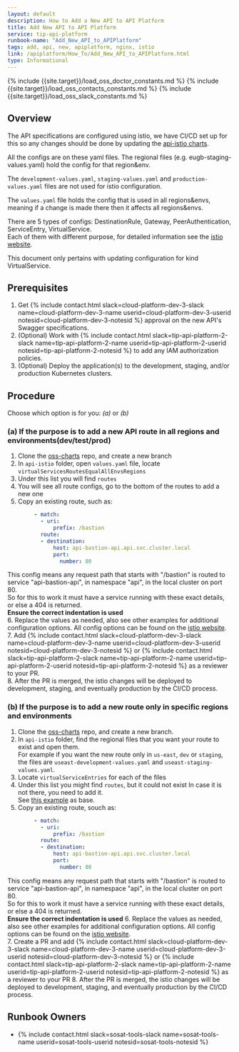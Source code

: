 ```yaml
---
layout: default
description: How to Add a New API to API Platform
title: Add New API to API Platform
service: tip-api-platform
runbook-name: "Add_New_API_to_APIPlatform"
tags: add, api, new, apiplatform, nginx, istio
link: /apiplatform/How_To/Add_New_API_to_APIPlatform.html
type: Informational
---
```


{% include {{site.target}}/load_oss_doctor_constants.md %}
{% include {{site.target}}/load_oss_contacts_constants.md %}
{% include {{site.target}}/load_oss_slack_constants.md %}


## Overview

The API specifications are configured using istio, we have CI/CD set up for this so any changes should be done by updating the [api-istio charts]({{site.data[site.target].oss-apiplatform.links.oss-charts.link}}/tree/staging/api-istio).

All the configs are on these yaml files. The regional files (e.g. eugb-staging-values.yaml) hold the config for that region&env.  

The `development-values.yaml`, `staging-values.yaml` and `production-values.yaml` files are not used for istio configuration.  

The `values.yaml` file holds the config that is used in all regions&envs, meaning if a change is made there then it affects all regions&envs.  

There are 5 types of configs: DestinationRule, Gateway, PeerAuthentication, ServiceEntry, VirtualService.  
Each of them with different purpose, for detailed information see the [istio website](https://istio.io/latest/docs/reference/config/networking/).  

This document only pertains with updating configuration for kind VirtualService.

## Prerequisites

1. Get {% include contact.html slack=cloud-platform-dev-3-slack name=cloud-platform-dev-3-name userid=cloud-platform-dev-3-userid notesid=cloud-platform-dev-3-notesid %} approval on the new API's Swagger specifications.  
2. (Optional) Work with {% include contact.html slack=tip-api-platform-2-slack name=tip-api-platform-2-name userid=tip-api-platform-2-userid notesid=tip-api-platform-2-notesid %} to add any IAM authorization policies.  
3. (Optional) Deploy the application(s) to the development, staging, and/or production Kubernetes clusters.


## Procedure

Choose which option is for you: *(a)* or *(b)*

### (a) If the purpose is to add a new API route in all regions and environments(dev/test/prod)

1. Clone the [oss-charts]({{site.data[site.target].oss-apiplatform.links.oss-charts.link}}) repo, and create a new branch
2. In `api-istio` folder, open `values.yaml` file, locate `virtualServicesRoutesEqualAllEnvsRegions`  
3. Under this list you will find `routes`  
4. You will see all route configs, go to the bottom of the routes to add a new one
5. Copy an existing route, such as:
    ```yaml
         - match:
           - uri:
               prefix: /bastion
           route:
           - destination:
               host: api-bastion-api.api.svc.cluster.local
               port:
                 number: 80
    ```
This config means any request path that starts with "/bastion" is routed to service "api-bastion-api", in namespace "api", in the local cluster on port 80.  
So for this to work it must have a service running with these exact details, or else a 404 is returned.  
**Ensure the correct indentation is used**  
6. Replace the values as needed, also see other examples for additional configuration options.
All config options can be found on the [istio website](https://istio.io/latest/docs/reference/config/networking/virtual-service/).  
7. Add {% include contact.html slack=cloud-platform-dev-3-slack name=cloud-platform-dev-3-name userid=cloud-platform-dev-3-userid notesid=cloud-platform-dev-3-notesid %} or {% include contact.html slack=tip-api-platform-2-slack name=tip-api-platform-2-name userid=tip-api-platform-2-userid notesid=tip-api-platform-2-notesid %} as a reviewer to your PR.  
8. After the PR is merged, the istio changes will be deployed to development, staging, and eventually production by the CI/CD process.

### (b) If the purpose is to add a new route only in specific regions and environments

1. Clone the [oss-charts]({{site.data[site.target].oss-apiplatform.links.oss-charts.link}}) repo, and create a new branch.
2. In `api-istio` folder, find the regional files that you want your route to exist and open them.  
For example if you want the new route only in `us-east`, `dev` or `staging`, the files are `useast-development-values.yaml` and `useast-staging-values.yaml`.
3. Locate `virtualServiceEntries` for each of the files
4. Under this list you might find `routes`, but it could not exist
In case it is not there, you need to add it.  
See [this example]({{site.data[site.target].oss-apiplatform.links.oss-charts.link}}/blob/staging/api-istio/useast-staging-values.yaml#L31-L50) as base.
5. Copy an existing route, souch as:
    ```yaml
         - match:
           - uri:
               prefix: /bastion
           route:
           - destination:
               host: api-bastion-api.api.svc.cluster.local
               port:
                 number: 80
    ```
This config means any request path that starts with "/bastion" is routed to service "api-bastion-api", in namespace "api", in the local cluster on port 80.  
So for this to work it must have a service running with these exact details, or else a 404 is returned.  
**Ensure the correct indentation is used**
6. Replace the values as needed, also see other examples for additional configuration options.
All config options can be found on the [istio website](https://istio.io/latest/docs/reference/config/networking/virtual-service/).  
7. Create a PR and add {% include contact.html slack=cloud-platform-dev-3-slack name=cloud-platform-dev-3-name userid=cloud-platform-dev-3-userid notesid=cloud-platform-dev-3-notesid %} or {% include contact.html slack=tip-api-platform-2-slack name=tip-api-platform-2-name userid=tip-api-platform-2-userid notesid=tip-api-platform-2-notesid %} as a reviewer to your PR
8. After the PR is merged, the istio changes will be deployed to development, staging, and eventually production by the CI/CD process.


## Runbook Owners

- {% include contact.html slack=sosat-tools-slack name=sosat-tools-name userid=sosat-tools-userid notesid=sosat-tools-notesid %}
